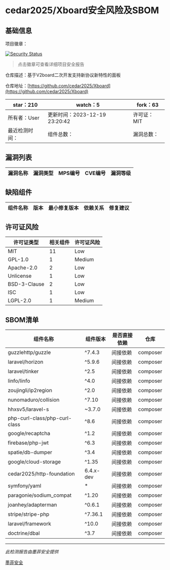 # cedar2025/Xboard安全风险及SBOM

## 基础信息

项目徽章：

[![Security Status](https://www.murphysec.com/platform3/v31/badge/1737667613699825664.svg)](https://www.murphysec.com/console/report/1731748267798519808/1737667613699825664)

> 点击徽章可查看详细项目安全报告

仓库描述：基于V2board二次开发支持新协议新特性的面板

仓库地址：[https://github.com/cedar2025/Xboard](https://github.com/cedar2025/Xboard)

| star：210 | watch：5 | fork：63 |
| ----------- | -------------- | ------------ |
| 所有者：User | 更新时间：2023-12-19 23:20:42 | 许可证：MIT |
| 最近检测时间： | 组件总数： | 漏洞总数： |




## 漏洞列表

| 漏洞名称 | 漏洞类型 | MPS编号 | CVE编号 | 漏洞等级 |
| ------- | ------ | ------- | ------ | ----- |





## 缺陷组件

| 组件名称 | 版本 | 最小修复版本 | 依赖关系 | 修复建议 |
| -------- | ---- | ------------ | -------- | -------- |





## 许可证风险

| 许可证类型 | 相关组件 | 许可证风险 |
| ---------- | -------- | ---------- |
|MIT|11|Low|
|GPL-1.0|1|Medium|
|Apache-2.0|2|Low|
|Unlicense|1|Low|
|BSD-3-Clause|2|Low|
|ISC|1|Low|
|LGPL-2.0|1|Medium|




## SBOM清单

| 组件名称 | 组件版本 | 是否直接依赖 | 仓库 |
| -------- | -------- | ------------ | ---- |
|guzzlehttp/guzzle|^7.4.3|间接依赖|composer|
|laravel/horizon|^5.9.6|间接依赖|composer|
|laravel/tinker|^2.5|间接依赖|composer|
|linfo/linfo|^4.0|间接依赖|composer|
|zoujingli/ip2region|^2.0|间接依赖|composer|
|nunomaduro/collision|^7.10|间接依赖|composer|
|hhxsv5/laravel-s|~3.7.0|间接依赖|composer|
|php-curl-class/php-curl-class|^8.6|间接依赖|composer|
|google/recaptcha|^1.2|间接依赖|composer|
|firebase/php-jwt|^6.3|间接依赖|composer|
|spatie/db-dumper|^3.4|间接依赖|composer|
|google/cloud-storage|^1.35|间接依赖|composer|
|cedar2025/http-foundation|6.4.x-dev|间接依赖|composer|
|symfony/yaml|*|间接依赖|composer|
|paragonie/sodium_compat|^1.20|间接依赖|composer|
|joanhey/adapterman|^0.6.1|间接依赖|composer|
|stripe/stripe-php|^7.36.1|间接依赖|composer|
|laravel/framework|^10.0|间接依赖|composer|
|doctrine/dbal|^3.7|间接依赖|composer|


------

*此检测报告由墨菲安全提供*

[墨菲安全](www.murphysec.com)